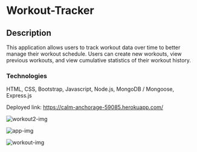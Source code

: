 # Workout-Tracker

## Description

This application allows users to track workout data over time to better manage their workout schedule. Users can create new workouts, view previous workouts, and view cumulative statistics of their workout history.

### Technologies

HTML,
CSS,
Bootstrap,
Javascript,
Node.js,
MongoDB / Mongoose,
Express.js


Deployed link: https://calm-anchorage-59085.herokuapp.com/



![workout2-img](https://user-images.githubusercontent.com/60679626/97837773-c3761c80-1c93-11eb-8789-15c20a14ae54.PNG)

![app-img](https://user-images.githubusercontent.com/60679626/96542432-e72e7100-1256-11eb-9426-e33f19e9008c.PNG)

![workout-img](https://user-images.githubusercontent.com/60679626/97837757-bbb67800-1c93-11eb-8338-f10e63f5989c.PNG)

